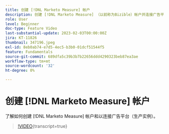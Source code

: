 ```yaml
---
title: 创建 [!DNL Marketo Measure] 帐户
description: 创建 [!DNL Marketo Measure] （以前称为Bizible）帐户并连接广告平台（生产实例）。
role: User
level: Beginner
doc-type: Feature Video
last-substantial-update: 2023-02-03T00:00:00Z
jira: KT-11826
thumbnail: 347196.jpeg
exl-id: 8eb0ab74-e7d5-4ec5-b3b0-01dcf51544f5
feature: Fundamentals
source-git-commit: 689dfa5c39b3b7b22656ddd4290323beb87ea3ae
workflow-type: tm+mt
source-wordcount: '32'
ht-degree: 0%

---
```


# 创建 [!DNL Marketo Measure] 帐户

了解如何创建 [!DNL Marketo Measure] 帐户和以连接广告平台（生产实例）。

>[!VIDEO](https://video.tv.adobe.com/v/347196/?learn=on){transcript=true}

